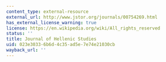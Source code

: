 ```yaml
---
content_type: external-resource
external_url: http://www.jstor.org/journals/00754269.html
has_external_license_warning: true
license: https://en.wikipedia.org/wiki/All_rights_reserved
status: ''
title: Journal of Hellenic Studies
uid: 023e3033-6b6d-4c35-ad5e-7e74e21030cb
wayback_url: ''
---
```

